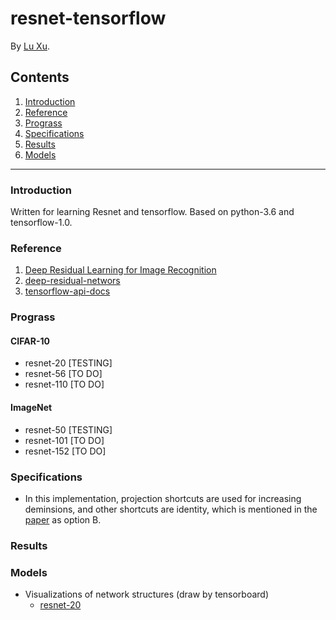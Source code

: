 resnet-tensorflow
=================

By [Lu Xu](https://github.com/LuXu1113).

Contents
--------
1. [Introduction](#introduction)
2. [Reference](#reference)
3. [Prograss](#prograss)
4. [Specifications](#specifications)
5. [Results](#results)
6. [Models](#models)

---

### Introduction

Written for learning Resnet and tensorflow. Based on python-3.6 and tensorflow-1.0.

### Reference

1. [Deep Residual Learning for Image Recognition](http://arxiv.org/abs/1512.03385)
2. [deep-residual-networs](https://github.com/KaimingHe/deep-residual-networks)
3. [tensorflow-api-docs](http://www.tensorfly.cn/tfdoc/api_docs/index.html)

### Prograss

#### CIFAR-10

* resnet-20 [TESTING]
* resnet-56 [TO DO]
* resnet-110 [TO DO]

#### ImageNet

* resnet-50 [TESTING]
* resnet-101 [TO DO]
* resnet-152 [TO DO]

### Specifications

* In this implementation, projection shortcuts are used for increasing deminsions, and other shortcuts are identity, which is mentioned in the [paper](http://arxiv.org/abs/1512.03385) as option B.

### Results

### Models

* Visualizations of network structures (draw by tensorboard)
    - [resnet-20](https://github.com/LuXu1113/resnet-tensorflow/blob/master/models/cifar10_resnet20.png)

